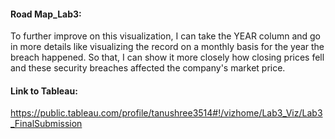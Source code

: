 #### Road Map_Lab3:

To further improve on this visualization, I can take the YEAR column and go in more details like visualizing the record on a monthly basis for the year the breach happened. So that, I can show it more closely how closing prices fell and these security breaches affected the company's market price.

#### Link to Tableau:
https://public.tableau.com/profile/tanushree3514#!/vizhome/Lab3_Viz/Lab3_FinalSubmission
